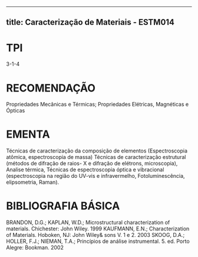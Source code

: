 
---
title: Caracterização de Materiais - ESTM014 
---

# TPI

3-1-4

# RECOMENDAÇÃO

Propriedades Mecânicas e Térmicas; Propriedades Elétricas, Magnéticas e Ópticas

# EMENTA

Técnicas de caracterização da composição de elementos (Espectroscopia atômica, espectroscopia de massa) Técnicas de caracterização estrutural (métodos de difração de raios- X e difração de elétrons, microscopia), Analise térmica, Técnicas de espectroscopia óptica e vibracional (espectroscopia na região do UV-vis e infravermelho, Fotoluminescência, elipsometria, Raman).

# BIBLIOGRAFIA BÁSICA

BRANDON, D.G.; KAPLAN, W.D.; Microstructural characterization of materials. Chichester: John Wiley. 1999
KAUFMANN, E.N.; Characterization of Materials. Hoboken, NJ: John Wiley& sons V. 1 e 2. 2003
SKOOG, D.A.; HOLLER, F.J.; NIEMAN, T.A.; Princípios de análise instrumental. 5. ed. Porto Alegre: Bookman. 2002
        